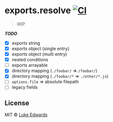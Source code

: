 # exports.resolve [![CI](https://github.com/lukeed/exports.resolve/workflows/CI/badge.svg)](https://github.com/lukeed/exports.resolve/actions)

> WIP

***TODO***

- [x] exports string
- [x] exports object (single entry)
- [x] exports object (multi entry)
- [x] nested conditions
- [ ] exports arrayable
- [x] directory mapping (`./foobar/` => `/foobar/`)
- [x] directory mapping (`./foobar/*` => `./other/*.js`)
- [ ] `options.file` => absolute filepath
- [ ] legacy fields

## License

MIT © [Luke Edwards](https://lukeed.com)
